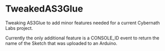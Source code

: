 TweakedAS3Glue
==============

Tweaking AS3Glue to add minor features needed for a current Cybernath Labs project.

Currently the only additional feature is a CONSOLE_ID event to return the name of the Sketch that was uploaded to an Arduino.
